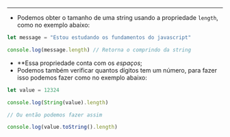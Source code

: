 ___
- Podemos obter o tamanho de uma string usando a propriedade `length`, como no exemplo abaixo:
```js
let message = "Estou estudando os fundamentos do javascript"

console.log(message.length) // Retorna o comprindo da string
```
- **Essa propriedade conta com os *espaços*;
- Podemos também verificar quantos dígitos tem um número, para fazer isso podemos fazer como no exemplo abaixo:
```js
let value = 12324

console.log(String(value).length)

// Ou então podemos fazer assim

console.log(value.toString().length)
```